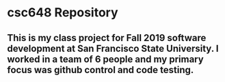 # csc648 Repository

## This is my class project for Fall 2019 software development at San Francisco State University. I worked in a team of 6 people and my primary focus was github control and code testing.